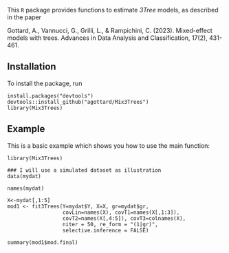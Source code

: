 
This `R` package provides functions to estimate *3Tree* models, as described in the paper

Gottard, A., Vannucci, G., Grilli, L., & Rampichini, C. (2023). Mixed-effect models with trees. Advances in Data Analysis and Classification, 17(2), 431-461.

## Installation


To install the package, run 
```
install.packages("devtools")
devtools::install_github("agottard/Mix3Trees")
library(Mix3Trees)
```

## Example

This is a basic example which shows you how to use the main function:

```{r example}
library(Mix3Trees)

### I will use a simulated dataset as illustration
data(mydat)

names(mydat)

X<-mydat[,1:5]
mod1 <- fit3Trees(Y=mydat$Y, X=X, gr=mydat$gr,
                  covLin=names(X), covT1=names(X[,1:3]),
                  covT2=names(X[,4:5]), covT3=colnames(X),
                  niter = 50, re_form = "(1|gr)",
                  selective.inference = FALSE)

summary(mod1$mod.final)

```





